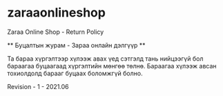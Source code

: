 # zaraaonlineshop
Zaraa Online Shop - Return Policy 

** Буцалтын журам - Зараа онлайн дэлгүүр **

Та бараа хүргэлтээр хүлээж авах үед сэтгэлд тань нийцээгүй бол бараагаа буцаагаад хүргэлтийн мөнгөө төлнө.
Бараагаа хүлээж авсан тохиолдолд барааг буцаах боломжгүй болно.




Revision - 1 - 2021.06
